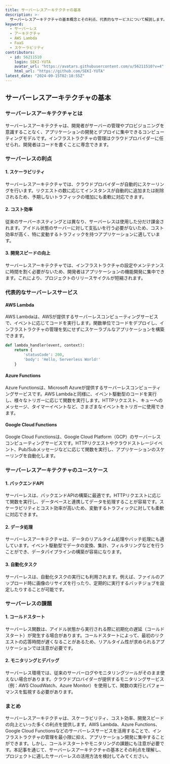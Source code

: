 ```yaml
---
title: サーバーレスアーキテクチャの基本
description: >-
  サーバーレスアーキテクチャの基本概念とその利点、代表的なサービスについて解説します。スケーラビリティ、コスト効率、開発スピードの向上など、サーバーレスが提供するメリットを紹介します。
keyword:
  - サーバーレス
  - アーキテクチャ
  - AWS Lambda
  - FaaS
  - スケーラビリティ
contributors:
  - id: 56211510
    login: SEKI-YUTA
    avatar_url: "https://avatars.githubusercontent.com/u/56211510?v=4"
    html_url: "https://github.com/SEKI-YUTA"
latest_date: "2024-09-15T02:18:55Z"
---
```


## サーバーレスアーキテクチャの基本

### サーバーレスアーキテクチャとは

サーバーレスアーキテクチャは、開発者がサーバーの管理やプロビジョニングを意識することなく、アプリケーションの開発とデプロイに集中できるコンピューティングモデルです。インフラストラクチャの管理はクラウドプロバイダーに任せられ、開発者はコードを書くことに専念できます。

### サーバーレスの利点

#### 1. スケーラビリティ

サーバーレスアーキテクチャでは、クラウドプロバイダーが自動的にスケーリングを行います。リクエストの数に応じてインスタンスが自動的に追加または削除されるため、予期しないトラフィックの増加にも柔軟に対応できます。

#### 2. コスト効率

従来のサーバーホスティングとは異なり、サーバーレスは使用した分だけ課金されます。アイドル状態のサーバーに対して支払いを行う必要がないため、コスト効率が高く、特に変動するトラフィックを持つアプリケーションに適しています。

#### 3. 開発スピードの向上

サーバーレスアーキテクチャでは、インフラストラクチャの設定やメンテナンスに時間を割く必要がないため、開発者はアプリケーションの機能開発に集中できます。これにより、プロジェクトのリリースサイクルが短縮されます。

### 代表的なサーバーレスサービス

#### AWS Lambda

AWS Lambdaは、AWSが提供するサーバーレスコンピューティングサービスで、イベントに応じてコードを実行します。関数単位でコードをデプロイし、インフラストラクチャの管理を気にせずにスケーラブルなアプリケーションを構築できます。

```python
def lambda_handler(event, context):
    return {
        'statusCode': 200,
        'body': 'Hello, Serverless World!'
    }
```

#### Azure Functions

Azure Functionsは、Microsoft Azureが提供するサーバーレスコンピューティングサービスです。AWS Lambdaと同様に、イベント駆動型のコードを実行し、様々なトリガーに応じて関数を実行します。HTTPリクエスト、キューへのメッセージ、タイマーイベントなど、さまざまなイベントをトリガーに使用できます。

#### Google Cloud Functions

Google Cloud Functionsは、Google Cloud Platform（GCP）のサーバーレスコンピューティングサービスです。HTTPリクエストやクラウドストレージイベント、Pub/Subメッセージなどに応じて関数を実行し、アプリケーションのスケーリングを自動化します。

### サーバーレスアーキテクチャのユースケース

#### 1. バックエンドAPI

サーバーレスは、バックエンドAPIの構築に最適です。HTTPリクエストに応じて関数を実行し、データベースと連携してデータを処理することが容易です。スケーラビリティとコスト効率が高いため、変動するトラフィックに対しても柔軟に対応できます。

#### 2. データ処理

サーバーレスアーキテクチャは、データのリアルタイム処理やバッチ処理にも適しています。イベント駆動型でデータの変換、集計、フィルタリングなどを行うことができ、データパイプラインの構築が容易になります。

#### 3. 自動化タスク

サーバーレスは、自動化タスクの実行にも利用されます。例えば、ファイルのアップロード時に画像のリサイズを行ったり、定期的に実行するバッチジョブを設定したりすることが可能です。

### サーバーレスの課題

#### 1. コールドスタート

サーバーレス関数は、アイドル状態から実行される際に初期化の遅延（コールドスタート）が発生する場合があります。コールドスタートによって、最初のリクエストの応答時間が遅くなることがあるため、リアルタイム性が求められるアプリケーションでは注意が必要です。

#### 2. モニタリングとデバッグ

サーバーレス環境では、従来のサーバーログやモニタリングツールがそのまま使えない場合があります。クラウドプロバイダーが提供するモニタリングサービス（例：AWS CloudWatch、Azure Monitor）を使用して、関数の実行とパフォーマンスを監視する必要があります。

### まとめ

サーバーレスアーキテクチャは、スケーラビリティ、コスト効率、開発スピードの向上といった多くの利点を提供します。AWS Lambda、Azure Functions、Google Cloud Functionsなどのサーバーレスサービスを活用することで、インフラストラクチャの管理を最小限に抑え、アプリケーション開発に集中することができます。しかし、コールドスタートやモニタリングの課題にも注意が必要です。本記事を通じて、サーバーレスアーキテクチャの基本とその利点を理解し、プロジェクトに適したサーバーレスの活用方法を検討してみてください。
